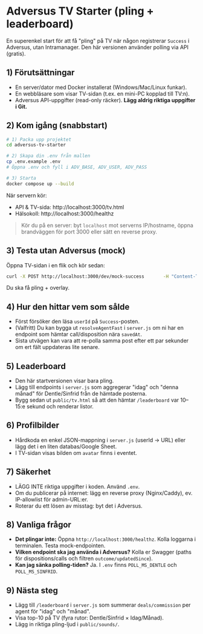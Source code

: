 # Adversus TV Starter (pling + leaderboard)

En superenkel start för att få "pling" på TV när någon registrerar `Success` i Adversus,
utan Intramanager. Den här versionen använder polling via API (gratis).

## 1) Förutsättningar
- En server/dator med Docker installerat (Windows/Mac/Linux funkar).
- En webbläsare som visar TV-sidan (t.ex. en mini-PC kopplad till TV:n).
- Adversus API-uppgifter (read-only räcker). **Lägg aldrig riktiga uppgifter i Git.**

## 2) Kom igång (snabbstart)
```bash
# 1) Packa upp projektet
cd adversus-tv-starter

# 2) Skapa din .env från mallen
cp .env.example .env
# Öppna .env och fyll i ADV_BASE, ADV_USER, ADV_PASS

# 3) Starta
docker compose up --build
```

När servern kör:
- API & TV-sida: http://localhost:3000/tv.html
- Hälsokoll: http://localhost:3000/healthz

> Kör du på en server: byt `localhost` mot serverns IP/hostname, öppna brandväggen för port 3000 eller sätt en reverse proxy.

## 3) Testa utan Adversus (mock)
Öppna TV-sidan i en flik och kör sedan:
```bash
curl -X POST http://localhost:3000/dev/mock-success       -H "Content-Type: application/json"       -d '{"brand":"dentle","agentName":"Test Agent","commission":250,"deals":1}'
```
Du ska få pling + overlay.

## 4) Hur den hittar vem som sålde
- Först försöker den läsa `userId` på `Success`-posten.
- (Valfritt) Du kan bygga ut `resolveAgentFast` i `server.js` om ni har en endpoint som hämtar call/disposition nära `savedAt`.
- Sista utvägen kan vara att re-polla samma post efter ett par sekunder om ert fält uppdateras lite senare.

## 5) Leaderboard
- Den här startversionen visar bara pling.
- Lägg till endpoints i `server.js` som aggregerar "idag" och "denna månad" för Dentle/Sinfrid från de hämtade posterna.
- Bygg sedan ut `public/tv.html` så att den hämtar `/leaderboard` var 10–15:e sekund och renderar listor.

## 6) Profilbilder
- Hårdkoda en enkel JSON-mappning i `server.js` (userId -> URL) eller lägg det i en liten databas/Google Sheet.
- I TV-sidan visas bilden om `avatar` finns i eventet.

## 7) Säkerhet
- LÄGG INTE riktiga uppgifter i koden. Använd `.env`.
- Om du publicerar på internet: lägg en reverse proxy (Nginx/Caddy), ev. IP-allowlist för admin-URL:er.
- Roterar du ett lösen av misstag: byt det i Adversus.

## 8) Vanliga frågor
- **Det plingar inte:** Öppna `http://localhost:3000/healthz`. Kolla loggarna i terminalen. Testa mock-endpointen.
- **Vilken endpoint ska jag använda i Adversus?** Kolla er Swagger (paths för dispositions/calls och filtren `outcome/updatedSince`).
- **Kan jag sänka polling-tiden?** Ja. I `.env` finns `POLL_MS_DENTLE` och `POLL_MS_SINFRID`.

## 9) Nästa steg
- Lägg till `/leaderboard` i `server.js` som summerar `deals/commission` per agent för "idag" och "månad".
- Visa top-10 på TV (fyra rutor: Dentle/Sinfrid × Idag/Månad).
- Lägg in riktiga pling-ljud i `public/sounds/`.
